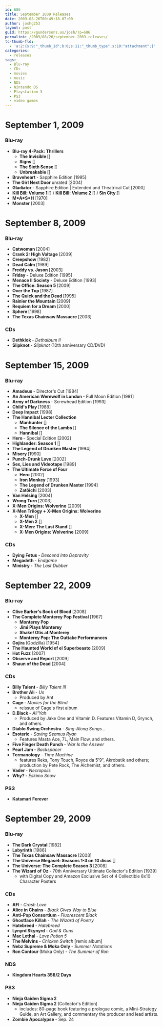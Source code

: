 ```yaml
---
id: 686
title: September 2009 Releases
date: 2009-08-26T00:49:18-07:00
author: joshg253
layout: post
guid: https://gundersons.us/josh/?p=686
permalink: /2009/08/26/september-2009-releases/
tc-thumb-fld:
  - 'a:2:{s:9:"_thumb_id";b:0;s:11:"_thumb_type";s:10:"attachment";}'
categories:
  - releases
tags:
  - Blu-ray
  - CDs
  - movies
  - music
  - NDS
  - Nintendo DS
  - Playstation 3
  - PS3
  - video games
---
```

<h1>September 1, 2009</h1>

<h3>Blu-ray</h3>

<ul>
    <li><strong>Blu-ray 4-Pack: Thrillers</strong>
<ul>
    <li><strong>The Invisible </strong>[]</li>
    <li><strong>Signs </strong>[]</li>
    <li><strong>The Sixth Sense </strong>[]</li>
    <li><strong>Unbreakable </strong>[]</li>
</ul>
</li>
    <li><strong>Braveheart </strong>- Sapphire Edition [1995]</li>
    <li><strong>The Girl Next Door </strong>unrated [2004]</li>
    <li><strong>Gladiator </strong>- Sapphire Edition | Extended and Theatrical Cut [2000]</li>
    <li><strong>Kill Bill: Volume 1 </strong>[] / <strong>Kill Bill: Volume 2 </strong>[] / <strong>Sin City </strong>[]</li>
    <li><strong>M*A*S*H</strong> [1970]</li>
    <li><strong>Monster </strong>[2003]</li>
</ul>

<h1>September 8, 2009</h1>

<h3>Blu-ray</h3>

<ul>
    <li><strong>Catwoman </strong>[2004]</li>
    <li><strong>Crank 2: High Voltage </strong>[2009]</li>
    <li><strong>Creepshow </strong>[1982]</li>
    <li><strong>Dead Calm </strong>[1989]</li>
    <li><strong>Freddy vs. Jason </strong>[2003]</li>
    <li><strong>Friday </strong>- Deluxe Edition [1995]</li>
    <li><strong>Menace II Society </strong>- Deluxe Edition [1993]</li>
    <li><strong>The Office: Season 5 </strong>[2009]</li>
    <li><strong>Over the Top </strong>[1987]</li>
    <li><strong>The Quick and the Dead </strong>[1995]</li>
    <li><strong>Rainier the Mountain </strong>[2009]</li>
    <li><strong>Requiem for a Dream </strong>[2000]</li>
    <li><strong>Sphere </strong>[1998]</li>
    <li><strong>The Texas Chainsaw Massacre </strong>[2003]</li>
</ul>

<h3>CDs</h3>

<ul>
    <li><strong>Dethklok </strong>- <em>Dethalbum II</em></li>
    <li><strong>Slipknot </strong>- <em>Slipknot </em>(10th anniversary CD/DVD)</li>
</ul>

<h1>September 15, 2009</h1>

<h3>Blu-ray</h3>

<ul>
    <li><strong>Amadeus </strong>- Director's Cut [1984]</li>
    <li><strong>An American Werewolf in London </strong>- Full Moon Edition [1981]</li>
    <li><strong>Army of Darkness </strong>- Screwhead Edition [1993]</li>
    <li><strong>Child's Play </strong>[1988]</li>
    <li><strong>Deep Impact </strong>[1998]</li>
    <li><strong>The Hannibal Lecter Collection</strong>
<ul>
    <li><strong>Manhunter </strong>[]</li>
    <li><strong>The Silence of the Lambs </strong>[]</li>
    <li><strong>Hannibal </strong>[]</li>
</ul>
</li>
    <li><strong>Hero </strong>- Special Edition [2002]</li>
    <li><strong>Highlander: Season 1 </strong>[]</li>
    <li><strong>The Legend of Drunken Master </strong>[1994]</li>
    <li><strong>Misery </strong>[1990]</li>
    <li><strong>Punch-Drunk Love </strong>[2002]</li>
    <li><strong>Sex, Lies and Videotape </strong>[1989]</li>
    <li><strong>The Ultimate Force of Four</strong>
<ul>
    <li><strong>Hero </strong>[2002]</li>
    <li><strong>Iron Monkey </strong>[1993]</li>
    <li><strong>The Legend of Drunken Master </strong>[1994]</li>
    <li><strong>Zatôichi </strong>[2003]</li>
</ul>
</li>
    <li><strong>Van Helsing </strong>[2004]</li>
    <li><strong>Wrong Turn </strong>[2003]</li>
    <li><strong>X-Men Origins: Wolverine</strong> [2009]</li>
    <li><strong>X-Men Trilogy + X-Men Origins: Wolverine</strong>
<ul>
    <li><strong>X-Men</strong> []</li>
    <li><strong>X-Men 2</strong> []</li>
    <li><strong>X-Men: The Last Stand</strong> []</li>
    <li><strong>X-Men Origins: Wolverine</strong> [2009]</li>
</ul>
</li>
</ul>

<h3>CDs</h3>

<ul>
    <li><strong>Dying Fetus </strong>- <em>Descend Into Depravity</em></li>
    <li><strong>Megadeth </strong>- <em>Endgame</em></li>
    <li><strong>Ministry </strong>- <em>The Last Dubber</em></li>
</ul>

<h1>September 22, 2009</h1>

<h3>Blu-ray</h3>

<ul>
    <li><strong>Clive Barker's Book of Blood </strong>[2008]</li>
    <li><strong>The Complete Monterey Pop Festival </strong>[1967]
<ul>
    <li><strong>Monterey Pop</strong></li>
    <li><strong>Jimi Plays Monterey</strong></li>
    <li><strong>Shake! Otis at Monterey</strong></li>
    <li><strong>Monterey Pop: The Outtake Performances</strong></li>
</ul>
</li>
    <li><strong>Gojira </strong>(Godzilla) [1954]</li>
    <li><strong>The Haunted World of el Superbeasto </strong>[2009]</li>
    <li><strong>Hot Fuzz </strong>[2007]</li>
    <li><strong>Observe and Report </strong>[2009]</li>
    <li><strong>Shaun of the Dead </strong>[2004]</li>
</ul>

<h3>CDs</h3>

<ul>
    <li><strong>Billy Talent </strong>- <em>Billy Talent III</em></li>
    <li><strong>Brother Ali </strong>- <em>Us</em>
<ul>
    <li>Produced by Ant</li>
</ul>
</li>
    <li><strong>Cage </strong>- <em>Movies for the Blind</em>
<ul>
    <li>reissue of Cage's first album</li>
</ul>
</li>
    <li><strong>D.Black </strong>- <em>Ali'Yah</em>
<ul>
    <li>Produced by Jake One and Vitamin D. Features Vitamin D, Grynch, and others.</li>
</ul>
</li>
    <li><strong>Diablo Swing Orchestra </strong>- <em>Sing-Along Songs...</em></li>
    <li><strong>Esoteric </strong>- <em>Saving Seamus Ryan</em>
<ul>
    <li>Features Masta Ace, 7L, Main Flow, and others.</li>
</ul>
</li>
    <li><strong>Five Finger Death Punch </strong>- <em>War Is the Answer</em></li>
    <li><strong>Pearl Jam </strong>- <em>Backspacer</em></li>
    <li><strong>Termanology </strong>- <em>Time Machine</em>
<ul>
    <li>features Reks, Tony Touch, Royce da 5'9", Akrobatik and others; production by Pete Rock, The Alchemist, and others.</li>
</ul>
</li>
    <li><strong>Vader </strong>- <em>Necropolis</em></li>
    <li><strong>Why? </strong>- <em>Eskimo Snow</em></li>
</ul>

<h3>PS3</h3>

<ul>
    <li><strong>Katamari Forever</strong></li>
</ul>

<h1>September 29, 2009</h1>

<h3>Blu-ray</h3>

<ul>
    <li><strong>The Dark Crystal </strong>[1982]</li>
    <li><strong>Labyrinth </strong>[1986]</li>
    <li><strong>The Texas Chainsaw Massacre </strong>[2003]</li>
    <li><strong>The Universe Megaset: Seasons 1-3 on 10 discs </strong>[]</li>
    <li><strong>The Universe: The Complete Season 3 </strong>[2008]</li>
    <li><strong>The Wizard of Oz </strong>- 70th Anniversary Ultimate Collector's Edition [1939]
<ul>
    <li>with Digital Copy and Amazon Exclusive Set of 4 Collectible 8x10 Character Posters</li>
</ul>
</li>
</ul>

<h3>CDs</h3>

<ul>
    <li><strong>AFI </strong>- <em>Crash Love</em></li>
    <li><strong>Alice in Chains </strong>- <em>Black Gives Way to Blue</em></li>
    <li><strong>Anti-Pop Consortium </strong>- <em>Fluorescent Black</em></li>
    <li><strong>Ghostface Killah </strong>- <em>The Wizard of Poetry</em></li>
    <li><strong>Hatebreed </strong>- <em>Hatebreed</em></li>
    <li><strong>Lynyrd Skynyrd </strong>- <em>God &amp; Guns</em></li>
    <li><strong>Mac Lethal </strong>- <em>Love Potion 5</em></li>
    <li><strong>The Melvins </strong>- <em>Chicken Switch </em>[remix album]</li>
    <li><strong>Nebz Supreme &amp; Moka Only </strong>- <em>Summer Notations</em></li>
    <li><strong>Ron Contour </strong>(Moka Only) - <em>The Summer of Ron</em></li>
</ul>

<h3>NDS</h3>

<ul>
    <li><strong>Kingdom Hearts 358/2 Days</strong></li>
</ul>

<h3>PS3</h3>

<ul>
    <li><strong>Ninja Gaiden Sigma 2</strong></li>
    <li><strong>Ninja Gaiden Sigma 2 </strong>(Collector's Edition)
<ul>
    <li>includes: 80-page book featuring a prologue comic, a Mini-Strategy Guide, an Art Gallery, and commentary the producer and lead artists.</li>
</ul>
</li>
    <li><strong>Zombie Apocalypse </strong>- Sep. 24</li>
</ul>